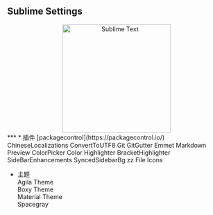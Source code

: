 ## Sublime Settings  
<div align=center>
<img src="https://upload.wikimedia.org/wikipedia/en/4/4c/Sublime_Text_Logo.png" width="250" height="250" alt="Sublime Text"/>
</div>
***
* 插件  
[packagecontrol](https://packagecontrol.io/)  
ChineseLocalizations  
ConvertToUTF8  
Git  
GitGutter  
Emmet  
Markdown Preview  
ColorPicker  
Color Highlighter  
BracketHighlighter  
SideBarEnhancements  
SyncedSidebarBg
zz File Icons

* 主题  
Agila Theme  
Boxy Theme  
Material Theme  
Spacegray  